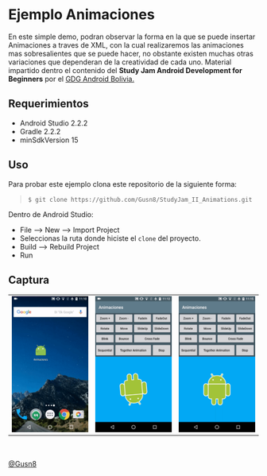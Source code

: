 Ejemplo Animaciones
========================

En este simple demo, podran observar la forma en la que se puede insertar Animaciones a traves de XML, con la cual realizaremos las animaciones mas sobresalientes que se puede hacer, no obstante existen muchas otras variaciones que dependeran de la creatividad de cada uno.
Material impartido dentro el contenido del **Study Jam Android Development for Beginners** por el [GDG Android Bolivia.](http://www.gdg.androidbolivia.com/)

Requerimientos
------------
  * Android Studio 2.2.2
  * Gradle 2.2.2
  * minSdkVersion 15

Uso
---------
Para probar este ejemplo clona este repositorio de la siguiente forma:
>
>     $ git clone https://github.com/Gusn8/StudyJam_II_Animations.git

Dentro de Android Studio:

* File --> New --> Import Project 
* Seleccionas la ruta donde hiciste el `clone` del proyecto.
* Build --> Rebuild Project
* Run 

Captura
---------

<div align="center">
    <center>
        <table border="0">
            <tr>
                <td><img src="/img/corrida_01.gif" width="250"></td>
                <td><img src="/img/corrida_02.gif" width="250"></td>
                <td><img src="/img/corrida_03.gif" width="250"></td>
            </tr>
        </table>
    </center>
</div>
<br><br>
<a href="http://www.miramicodigo.com" target="_blank">@Gusn8</a>